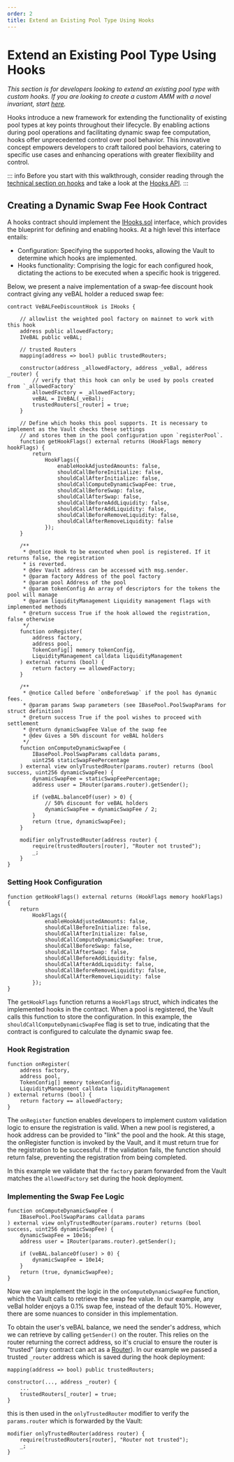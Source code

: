 ```yaml
---
order: 2
title: Extend an Existing Pool Type Using Hooks
---
```


# Extend an Existing Pool Type Using Hooks

_This section is for developers looking to extend an existing pool type with custom hooks. If you are looking to create a custom AMM with a novel invariant, start [here](/build-a-custom-amm/build-an-amm/create-custom-amm-with-novel-invariant.html)._

Hooks introduce a new framework for extending the functionality of existing pool types at key points throughout their lifecycle. By enabling actions during pool operations and facilitating dynamic swap fee computation, hooks offer unprecedented control over pool behavior. This innovative concept empowers developers to craft tailored pool behaviors, catering to specific use cases and enhancing operations with greater flexibility and control.

::: info
Before you start with this walkthrough, consider reading through the [technical section on hooks](/concepts/core-concepts/hooks.html#hook-contracts) and take a look at the [Hooks API](/developer-reference/contracts/hooks-api.html).
:::

## Creating a Dynamic Swap Fee Hook Contract

A hooks contract should implement the [IHooks.sol](https://github.com/balancer/balancer-v3-monorepo/blob/main/pkg/interfaces/contracts/vault/IHooks.sol) interface, which provides the blueprint for defining and enabling hooks. At a high level this interface entails:
* Configuration: Specifying the supported hooks, allowing the Vault to determine which hooks are implemented.
* Hooks functionality: Comprising the logic for each configured hook, dictating the actions to be executed when a specific hook is triggered.

Below, we present a naive implementation of a swap-fee discount hook contract giving any veBAL holder a reduced swap fee:

```solidity
contract VeBALFeeDiscountHook is IHooks {

    // allowlist the weighted pool factory on mainnet to work with this hook
    address public allowedFactory;
    IVeBAL public veBAL;

    // trusted Routers
    mapping(address => bool) public trustedRouters;

    constructor(address _allowedFactory, address _veBal, address _router) {
        // verify that this hook can only be used by pools created from `_allowedFactory`
        allowedFactory = _allowedFactory;
        veBAL = IVeBAL(_veBal);
        trustedRouters[_router] = true;
    }

    // Define which hooks this pool supports. It is necessary to implement as the Vault checks these settings
    // and stores them in the pool configuration upon `registerPool`.
    function getHookFlags() external returns (HookFlags memory hookFlags) {
        return
            HookFlags({
                enableHookAdjustedAmounts: false,
                shouldCallBeforeInitialize: false,
                shouldCallAfterInitialize: false,
                shouldCallComputeDynamicSwapFee: true,
                shouldCallBeforeSwap: false,
                shouldCallAfterSwap: false,
                shouldCallBeforeAddLiquidity: false,
                shouldCallAfterAddLiquidity: false,
                shouldCallBeforeRemoveLiquidity: false,
                shouldCallAfterRemoveLiquidity: false
            });
    }

    /**
     * @notice Hook to be executed when pool is registered. If it returns false, the registration
     * is reverted.
     * @dev Vault address can be accessed with msg.sender.
     * @param factory Address of the pool factory
     * @param pool Address of the pool
     * @param tokenConfig An array of descriptors for the tokens the pool will manage
     * @param liquidityManagement Liquidity management flags with implemented methods
     * @return success True if the hook allowed the registration, false otherwise
     */
    function onRegister(
        address factory,
        address pool,
        TokenConfig[] memory tokenConfig,
        LiquidityManagement calldata liquidityManagement
    ) external returns (bool) {
        return factory == allowedFactory;
    }

    /**
     * @notice Called before `onBeforeSwap` if the pool has dynamic fees.
     * @param params Swap parameters (see IBasePool.PoolSwapParams for struct definition)
     * @return success True if the pool wishes to proceed with settlement
     * @return dynamicSwapFee Value of the swap fee
     * @dev Gives a 50% discount for veBAL holders
     */
    function onComputeDynamicSwapFee (
        IBasePool.PoolSwapParams calldata params,
        uint256 staticSwapFeePercentage
    ) external view onlyTrustedRouter(params.router) returns (bool success, uint256 dynamicSwapFee) {
        dynamicSwapFee = staticSwapFeePercentage;
        address user = IRouter(params.router).getSender();

        if (veBAL.balanceOf(user) > 0) {
            // 50% discount for veBAL holders
            dynamicSwapFee = dynamicSwapFee / 2;
        }
        return (true, dynamicSwapFee);
    }

    modifier onlyTrustedRouter(address router) {
        require(trustedRouters[router], "Router not trusted");
        _;
    }
}
```

### Setting Hook Configuration

```solidity
function getHookFlags() external returns (HookFlags memory hookFlags) {
    return
        HookFlags({
            enableHookAdjustedAmounts: false,
            shouldCallBeforeInitialize: false,
            shouldCallAfterInitialize: false,
            shouldCallComputeDynamicSwapFee: true,
            shouldCallBeforeSwap: false,
            shouldCallAfterSwap: false,
            shouldCallBeforeAddLiquidity: false,
            shouldCallAfterAddLiquidity: false,
            shouldCallBeforeRemoveLiquidity: false,
            shouldCallAfterRemoveLiquidity: false
        });
}
```

The `getHookFlags` function returns a `HookFlags` struct, which indicates the implemented hooks in the contract. When a pool is registered, the Vault calls this function to store the configuration. In this example, the `shouldCallComputeDynamicSwapFee` flag is set to true, indicating that the contract is configured to calculate the dynamic swap fee.

### Hook Registration

```solidity
function onRegister(
    address factory,
    address pool,
    TokenConfig[] memory tokenConfig,
    LiquidityManagement calldata liquidityManagement
) external returns (bool) {
    return factory == allowedFactory;
}
```

The `onRegister` function enables developers to implement custom validation logic to ensure the registration is valid. When a new pool is registered, a hook address can be provided to "link" the pool and the hook. At this stage, the onRegister function is invoked by the Vault, and it must return true for the registration to be successful. If the validation fails, the function should return false, preventing the registration from being completed.

In this example we validate that the `factory` param forwarded from the Vault matches the `allowedFactory` set during the hook deployment.

### Implementing the Swap Fee Logic

```solidity
function onComputeDynamicSwapFee (
    IBasePool.PoolSwapParams calldata params
) external view onlyTrustedRouter(params.router) returns (bool success, uint256 dynamicSwapFee) {
    dynamicSwapFee = 10e16;
    address user = IRouter(params.router).getSender();

    if (veBAL.balanceOf(user) > 0) {
        dynamicSwapFee = 10e14;
    }
    return (true, dynamicSwapFee);
}
```

Now we can implement the logic in the `onComputeDynamicSwapFee` function, which the Vault calls to retrieve the swap fee value. In our example, any veBal holder enjoys a 0.1% swap fee, instead of the default 10%. However, there are some nuances to consider in this implementation.

To obtain the user's veBAL balance, we need the sender's address, which we can retrieve by calling `getSender()` on the router. This relies on the router returning the correct address, so it's crucial to ensure the router is "trusted" (any contract can act as a [Router](/concepts/router/overview.html#routers)). In our example we passed a trusted `_router` address which is saved during the hook deployment:

```solidity
mapping(address => bool) public trustedRouters;

constructor(..., address _router) {
    ...
    trustedRouters[_router] = true;
}
```

this is then used in the `onlyTrustedRouter` modifier to verify the `params.router` which is forwarded by the Vault:

```solidity
modifier onlyTrustedRouter(address router) {
    require(trustedRouters[router], "Router not trusted");
    _;
}
```
